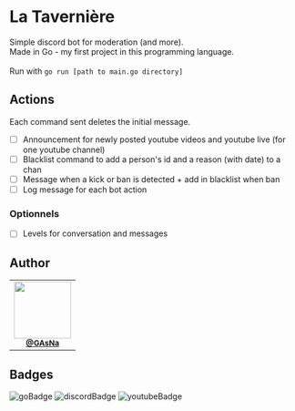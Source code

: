 # La Tavernière

Simple discord bot for moderation (and more).
<br />
Made in Go - my first project in this programming language.
<br /><br />
Run with ```go run [path to main.go directory]```

## Actions
Each command sent deletes the initial message.

- [ ]  Announcement for newly posted youtube videos and youtube live (for one youtube channel)
- [ ]  Blacklist command to add a person's id and a reason (with date) to a chan
- [ ]  Message when a kick or ban is detected + add in blacklist when ban
- [ ]  Log message for each bot action 

### Optionnels
- [ ]  Levels for conversation and messages

## Author
<table>
  <tr>
    <td align="center">
      <a href="https://github.com/GAsNA">
        <img src="https://avatars.githubusercontent.com/u/58465901?v=4" width="100px;" alt=""/>
      </a>
      <br />
      <sub>
        <a href="https://github.com/GAsNA">
          <b>@GAsNa</b>
        </a>
        <br />
      </sub>
    </td>
  </tr>
</table>

## Badges
![goBadge](https://img.shields.io/badge/Go-00ADD8?style=for-the-badge&logo=go&logoColor=white)
![discordBadge](https://img.shields.io/badge/Discord-5865F2?style=for-the-badge&logo=discord&logoColor=white)
![youtubeBadge](https://img.shields.io/badge/YouTube-FF0000?style=for-the-badge&logo=youtube&logoColor=white)
